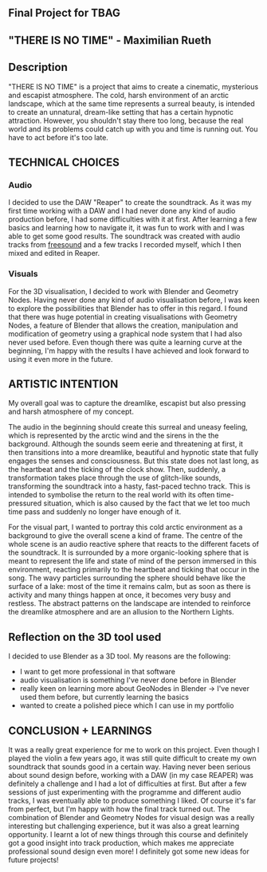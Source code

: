 ## Final Project for TBAG

## "THERE IS NO TIME" - Maximilian Rueth



## Description

"THERE IS NO TIME" is a project that aims to create a cinematic, mysterious and escapist atmosphere. The cold, harsh environment of an arctic landscape, which at the same time represents a surreal beauty, is intended to create an unnatural, dream-like setting that has a certain hypnotic attraction. However, you shouldn't stay there too long, because the real world and its problems could catch up with you and time is running out. You have to act before it's too late.


## TECHNICAL CHOICES

### Audio


I decided to use the DAW "Reaper" to create the soundtrack. As it was my first time working with a DAW and I had never done any kind of audio production before, I had some difficulties with it at first. After learning a few basics and learning how to navigate it, it was fun to work with and I was able to get some good results. The soundtrack was created with audio tracks from [freesound](https://freesound.org/) and a few tracks I recorded myself, which I then mixed and edited in Reaper.



### Visuals

For the 3D visualisation, I decided to work with Blender and Geometry Nodes. Having never done any kind of audio visualisation before, I was keen to explore the possibilities that Blender has to offer in this regard. I found that there was huge potential in creating visualisations with Geometry Nodes, a feature of Blender that allows the creation, manipulation and modification of geometry using a graphical node system that I had also never used before. Even though there was quite a learning curve at the beginning, I'm happy with the results I have achieved and look forward to using it even more in the future.



## ARTISTIC INTENTION

My overall goal was to capture the dreamlike, escapist but also pressing and harsh atmosphere of my concept. 

The audio in the beginning should create this surreal and uneasy feeling, which is represented by the arctic wind and the sirens in the the background. Although the sounds seem eerie and threatening at first, it then transitions into a more dreamlike, beautiful and hypnotic state that fully engages the senses and consciousness. But this state does not last long, as the heartbeat and the ticking of the clock show. Then, suddenly, a transformation takes place through the use of glitch-like sounds, transforming the soundtrack into a hasty, fast-paced techno track. This is intended to symbolise the return to the real world with its often time-pressured situation, which is also caused by the fact that we let too much time pass and suddenly no longer have enough of it.

For the visual part, I wanted to portray this cold arctic environment as a background to give the overall scene a kind of frame. The centre of the whole scene is an audio reactive sphere that reacts to the different facets of the soundtrack. It is surrounded by a more organic-looking sphere that is meant to represent the life and state of mind of the person immersed in this environment, reacting primarily to the heartbeat and ticking that occur in the song. The wavy particles surrounding the sphere should behave like the surface of a lake: most of the time it remains calm, but as soon as there is activity and many things happen at once, it becomes very busy and restless. The abstract patterns on the landscape are intended to reinforce the dreamlike atmosphere and are an allusion to the Northern Lights.




## Reflection on the 3D tool used

I decided to use Blender as a 3D tool. My reasons are the following:

- I want to get more professional in that software
- audio visualisation is something I've never done before in Blender 
- really keen on learning more about GeoNodes in Blender -> I've never used them before, but currently learning the basics 
- wanted to create a polished piece which I can use in my portfolio

## CONCLUSION + LEARNINGS

It was a really great experience for me to work on this project. Even though I played the violin a few years ago, it was still quite difficult to create my own soundtrack that sounds good in a certain way. Having never been serious about sound design before, working with a DAW (in my case REAPER) was definitely a challenge and I had a lot of difficulties at first. But after a few sessions of just experimenting with the programme and different audio tracks, I was eventually able to produce something I liked. Of course it's far from perfect, but I'm happy with how the final track turned out. The combination of Blender and Geometry Nodes for visual design was a really interesting but challenging experience, but it was also a great learning opportunity. I learnt a lot of new things through this course and definitely got a good insight into track production, which makes me appreciate professional sound design even more! I definitely got some new ideas for future projects!


